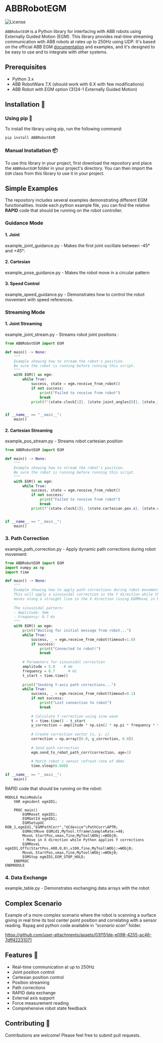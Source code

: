 # ABBRobotEGM

![License](https://img.shields.io/badge/License-Apache%202.0-blue.svg)

`ABBRobotEGM` is a Python library for interfacing with ABB robots using Externally Guided Motion (EGM). This library provides real-time streaming communication with ABB robots at rates up to 250Hz using UDP.  It's based on the official ABB EGM [documentation](https://github.com/FLo-ABB/ABB-EGM-Python/blob/main/doc/3HAC073318%20AM%20Externally%20Guided%20Motion%20RW7-en.pdf) and examples, and it's designed to be easy to use and to integrate with other systems.

## Prerequisites

- Python 3.x
- ABB RobotWare 7.X (should work with 6.X with few modifications)
- ABB Robot with EGM option (3124-1 Externally Guided Motion)


## Installation 🚀

### Using pip 🐍

To install the library using pip, run the following command:

```bash
pip install ABBRobotEGM
```

### Manual Installation 📦

To use this library in your project, first download the repository and place the `ABBRobotEGM` folder in your project's directory. You can then import the `EGM` class from this library to use it in your project.

## Simple Examples

The repository includes several examples demonstrating different EGM functionalities. Inside each python example file, you can find the relative **RAPID** code that should be running on the robot controller.

### Guidance Mode

#### 1. Joint

example_joint_guidance.py - Makes the first joint oscillate between -45° and +45°:

#### 2. Cartesian
example_pose_guidance.py - Makes the robot move in a circular pattern

#### 3. Speed Control
example_speed_guidance.py - Demonstrates how to control the robot movement with speed references.

### Streaming Mode

#### 1. Joint Streaming
example_joint_stream.py - Streams robot joint positions :
```python	
from ABBRobotEGM import EGM

def main() -> None:
    """
    Example showing how to stream the robot's position.
    Be sure the robot is running before running this script.
    """
    with EGM() as egm:
        while True:
            success, state = egm.receive_from_robot()
            if not success:
                print("Failed to receive from robot")
                break
            print(f"{state.clock[1]}, {state.joint_angles[0]}, {state.joint_angles[1]}, {state.joint_angles[2]}, {state.joint_angles[3]}, {state.joint_angles[4]}, {state.joint_angles[5]}")


if __name__ == "__main__":
    main()

```	


#### 2. Cartesian Streaming
example_pos_stream.py - Streams robot cartesian position
```python	
from ABBRobotEGM import EGM

def main() -> None:
    """
    Example showing how to stream the robot's position.
    Be sure the robot is running before running this script.
    """
    with EGM() as egm:
        while True:
            success, state = egm.receive_from_robot()
            if not success:
                print("Failed to receive from robot")
                break
            print(f"{state.clock[1]}, {state.cartesian.pos.x}, {state.cartesian.pos.y}, {state.cartesian.pos.z}")


if __name__ == "__main__":
    main()
```

### 3. Path Correction
example_path_correction.py - Apply dynamic path corrections during robot movement:
```python
from ABBRobotEGM import EGM
import numpy as np
import time

def main() -> None:
    """
    Example showing how to apply path corrections during robot movement.
    This will apply a sinusoidal correction in the Y direction while the robot
    moves along a straight line in the X direction (using EGMMoveL in RAPID).
    
    The sinusoidal pattern:
    - Amplitude: 5mm
    - Frequency: 0.7 Hz
    """
    with EGM() as egm:
        print("Waiting for initial message from robot...")
        while True:
            success, _ = egm.receive_from_robot(timeout=1.0)
            if success:
                print("Connected to robot!")
                break
            
        # Parameters for sinusoidal correction
        amplitude = 5.0    # mm
        frequency = 0.7      # Hz
        t_start = time.time()
        
        print("Sending Y-axis path corrections...")
        while True:
            success, _ = egm.receive_from_robot(timeout=0.1)
            if not success:
                print("Lost connection to robot")
                break
                
            # Calculate Y correction using sine wave
            t = time.time() - t_start
            y_correction = amplitude * np.sin(2 * np.pi * frequency * t)
            
            # Create correction vector [x, y, z]
            correction = np.array([0.0, y_correction, 0.0])
            
            # Send path correction
            egm.send_to_robot_path_corr(correction, age=1)
            
            # Match robot's sensor refresh rate of 48ms
            time.sleep(0.048)

if __name__ == "__main__":
    main()
```

RAPID code that should be running on the robot:
```rapid
MODULE MainModule
    VAR egmident egmID1;
    
    PROC main()
        EGMReset egmID1;
        EGMGetId egmID1;
        EGMSetupUC ROB_1,egmId1,"EGMPathCorr","UCdevice"\PathCorr\APTR;
        EGMActMove EGMid1,MyTool.tframe\SampleRate:=48;
        MoveL StartPos,vmax,fine,MyTool\WObj:=WObj0;
        ! Move in X direction while Python applies Y corrections
        EGMMoveL egmID1,Offs(StartPos,400,0,0),v100,fine,MyTool\WObj:=WObj0;
        MoveL StartPos,vmax,fine,MyTool\WObj:=WObj0;
        EGMStop egmID1,EGM_STOP_HOLD;
    ENDPROC
ENDMODULE
```

### 4. Data Exchange
example_table.py - Demonstrates exchanging data arrays with the robot

## Complex Scenario
Example of a more complex scenario where the robot is scanning a surface giving in real time its tool center point position and correlating with a sensor reading. Rspag and python code available in *"scenario scan"* folder.

https://github.com/user-attachments/assets/03f151de-e098-4255-ac46-7dff42231071

## Features 🚀

- Real-time communication at up to 250Hz
- Joint position control
- Cartesian position control
- Position streaming
- Path corrections
- RAPID data exchange
- External axis support
- Force measurement reading
- Comprehensive robot state feedback


## Contributing 🤝

Contributions are welcome! Please feel free to submit pull requests.

